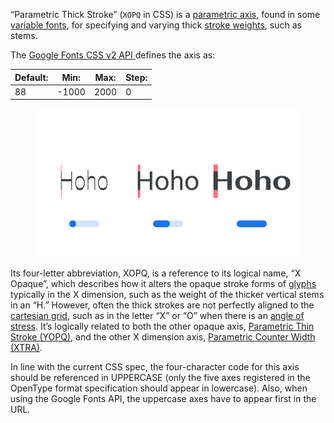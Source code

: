 
“Parametric Thick Stroke” (`XOPQ` in CSS) is a [parametric axis](/glossary/TERM), found in some [variable fonts](/glossary/TERM), for specifying and varying thick [stroke weights](/glossary/TERM), such as stems.

The [Google Fonts CSS v2 API ](https://developers.google.com/fonts/docs/css2) defines the axis as:

| Default: | Min: | Max: | Step: |
| --- | --- | --- | --- |
| 88 | -1000 | 2000 | 0 |

<figure>

![INSERT_ALT_TEXT](images/thumbnail.svg)

</figure>

Its four-letter abbreviation, XOPQ, is a reference to its logical name, “X Opaque”, which describes how it alters the opaque stroke forms of [glyphs](/glossary/TERM) typically in the X dimension, such as the weight of the thicker vertical stems in an “H.” However, often the thick strokes are not perfectly aligned to the [cartesian grid](/glossary/TERM), such as in the letter “X” or “O” when there is an [angle of stress](/glossary/TERM). It’s logically related to both the other opaque axis, [Parametric Thin Stroke (YOPQ)](/glossary/TERM), and the other X dimension axis, [Parametric Counter Width (XTRA)](/glossary/TERM).

In line with the current CSS spec, the four-character code for this axis should be referenced in UPPERCASE (only the five axes registered in the OpenType format specification should appear in lowercase). Also, when using the Google Fonts API, the uppercase axes have to appear first in the URL.
